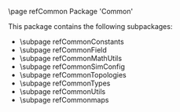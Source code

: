 \page refCommon Package 'Common'

This package contains the following subpackages:

- \subpage refCommonConstants
- \subpage refCommonField
- \subpage refCommonMathUtils
- \subpage refCommonSimConfig
- \subpage refCommonTopologies
- \subpage refCommonTypes
- \subpage refCommonUtils
- \subpage refCommonmaps
